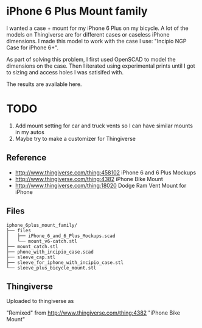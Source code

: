 
# iPhone 6 Plus Mount family

I wanted a case + mount for my iPhone 6 Plus on my bicycle. A lot of the models on Thingiverse are for different cases or caseless iPhone dimensions.  I made this model to work with the case I use: "Incipio NGP Case for iPhone 6+".

As part of solving this problem, I first used OpenSCAD to model the dimensions on the case.  Then I iterated using experimental prints until I got to sizing and access holes I was satisifed with.

The results are available here.

# TODO

 1. Add mount setting for car and truck vents so I can have similar mounts in
    my autos
 1. Maybe try to make a customizer for Thingiverse

## Reference

  - http://www.thingiverse.com/thing:458102 iPhone 6 and 6 Plus Mockups
  - http://www.thingiverse.com/thing:4382 iPhone Bike Mount
  - http://www.thingiverse.com/thing:18020 Dodge Ram Vent Mount for iPhone

## Files

```
iphone_6plus_mount_family/
├── files
│   ├── iPhone_6_and_6_Plus_Mockups.scad
│   └── mount_v6-catch.stl
├── mount_catch.stl
├── phone_with_incipio_case.scad
├── sleeve_cap.stl
├── sleeve_for_iphone_with_incipio_case.stl
└── sleeve_plus_bicycle_mount.stl
```

## Thingiverse

Uploaded to thingiverse as 

"Remixed" from http://www.thingiverse.com/thing:4382 "iPhone Bike Mount"


